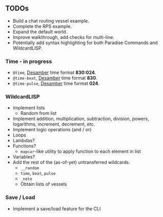 ## TODOs

-   Build a chat routing vessel example.
-   Complete the RPS example.
-   Expand the default world.
-   Improve walkthrough, add checks for multi-line.
-   Potentially add syntax highlighting for both Paradise Commands and WildcardLISP.

### Time - in progress

-   `@time`, [Desamber](https://wiki.xxiivv.com/Desamber) time format **830:024**.
-   `@time-beat`, [Desamber](https://wiki.xxiivv.com/Desamber) time format **830**.
-   `@time-pulse`, [Desamber](https://wiki.xxiivv.com/Desamber) time format **024**.

### WildcardLISP

-   Implement lists
    -   Random from list
-   Implement addition, multiplication, subtraction, division, powers, logarithms, increment, decrement, etc.
-   Implement logic operations (and / or)
-   Loops
-   Lambdas?
-   Functions?
    -   `mapcar`-like utility to apply function to each element in list
-   Variables?
-   Add the rest of the (as-of-yet) untransferred wildcards.
    -   `__random`
    -   `time`, `beat`, `pulse`
    -   `_note`
    -   Obtain lists of vessels

### Save / Load

-   Implement a save/load feature for the CLI
